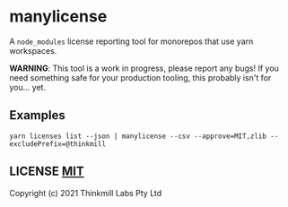 # manylicense
A `node_modules` license reporting tool for monorepos that use yarn workspaces.

**WARNING**: This tool is a work in progress, please report any bugs! If you need something safe for your production tooling, this probably isn't for you... yet.

## Examples

```
yarn licenses list --json | manylicense --csv --approve=MIT,zlib --excludePrefix=@thinkmill
```

## LICENSE [MIT](LICENSE)

Copyright (c) 2021 Thinkmill Labs Pty Ltd
